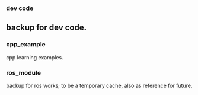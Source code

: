 
### dev code 
  backup for dev code.
---------------------

### cpp_example
  cpp learning examples.

### ros_module
  backup for ros works; to be a temporary cache, also as reference for future.
